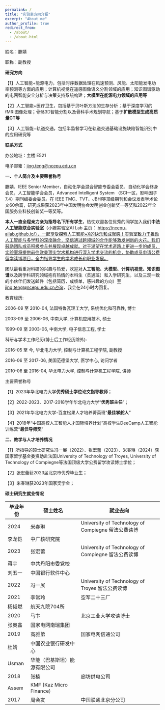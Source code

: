 ```yaml
---
permalink: /
title: "实验室方向介绍"
excerpt: "About me"
author_profile: true
redirect_from: 
  - /about/
  - /about.html
---
```

 姓名：滕婧

职称：副教授

**研究方向**

【1】人工智能+能源电力，包括时序数据处理在风速预测、风能、太阳能发电功率预测等方面的应用；计算机视觉在遥感图像语义分割领域的应用；知识图谱驱动的电网智能安全分析与决策支持系统构建；**大模型在能源电力领域的应用等**

【2】人工智能+医疗卫生，包括基于贝叶斯方法的生存分析；基于深度学习的fMRI图像处理；骨骼3D智能分割以及骨科手术规划导航；基于**扩散模型生成高质量****CT****等**

【3】人工智能+轨道交通，包括半监督学习在轨道交通基础设施缺陷智能识别中的应用研究等

**联系方式**

办公地址：主楼 E521

电子邮箱：jing.teng@ncepu.edu.cn



**一、个人简介及主要荣誉称号**

滕婧，IEEE Senior Member，自动化学会混合智能专委会委员，自动化学会终身会员，人工智能学会会员，Advanced Intelligent System （SCI一区，影响因子7.4）期刊编委会委员。在 IEEE TMC、TVT、JBHI等顶级期刊和会议发表学术论文60余篇，研究成果获2023年中国发明协会发明创业创新奖一等奖和2022年全国服务业科技创新奖一等奖等。

**本人一直全程亲力亲为指导名下所有学生**，热忱欢迎各位优秀的同学加入我们**中法人工智能联合实验室**（小滕实验室AI Lab 主页： https://ncepu-ailab.github.io/），一起享受探索人工智能+X的快乐和成就感！实验室致力于推动人工智能与多学科的深度融合，坚信通过跨领域的合作能够激发创新的火花。我们鼓励团队成员积极参与并展现卓越成就。对于渴望在学术道路上更进一步的成员，实验室将提供前往欧美顶尖学术机构进行深入学术交流的机会，协助成员申请公费留学读博项目，全力指导学生的学术成长和职业发展。

团队最看重对科研的兴趣与热爱，欢迎对**人工智能、大模型、计算机视觉、知识图谱**以及跨学科研究领域抱有热情的本科生（贯通班）和入学研究生，以及三观一致的小伙伴们发送邮件（包括简历，成绩单，感兴趣的方向）至jing.teng@ncepu.edu.cn咨询，我会在24小时内回复。

 

教育经历: 

2006-09 至 2010-04, 法国特鲁瓦理工大学, 系统优化和可靠性, 博士 

2003-09 至 2006-06, 中南大学, 计算机应用技术, 硕士

1999-09 至 2003-06, 中南大学, 电子信息工程, 学士 

科研与学术工作经历(博士后工作经历除外): 

2016-05 至 今, 华北电力大学, 控制与计算机工程学院, 副教授 

2016-06 至 2017-06, 美国范德堡大学, 医学中心, 访问学者

2010-08 至 2016-04, 华北电力大学, 控制与计算机工程学院, 讲师 

主要荣誉称号

【1】2023年华北电力大学**优秀硕士学位论文指导教师**；

【2】2022-2023、2017-2018学年华北电力大学“**优秀班主任**”；

【3】2021年华北电力大学-百度松果人才培养菁英班“**最佳掌舵人**”

【4】2018年“中国高校人工智能人才国际培养计划”高校学生DeeCamp人工智能训练营“**最佳导师奖**” 



**二、教学与人才培养情况**

【1】所指导的硕士研究生冯一展（2022）、张宏蕾（2023）、米春琳（2024）获国家留学基金委资助赴法国University of Technology of Troyes, University of Technology of Compiegne等法国顶级大学公费留学攻读博士学位；

【2】张宏蕾获2023届北京市优秀毕业生；

【3】米春琳获2023年国家奖学金；

**硕士研究生就业情况**

| 毕业年份 | 硕士姓名                     | 就业去向                                           |
| -------- | ---------------------------- | -------------------------------------------------- |
| 2024     | 米春琳                       | University of Technology of Compiegne 留法公费读博 |
| 李龙恺   | 中广核研究院                 |                                                    |
| 2023     | 张宏蕾                       | University of Technology of Compiegne 留法公费读博 |
| 蒋宇     | 中共丹阳市委党校             |                                                    |
| 刘五一   | 中国银行软件中心             |                                                    |
| 2022     | 冯一展                       | University of Technology of Troyes 留法公费读博    |
| 2021     | 李常玲                       | 空军二十三厂                                       |
| 杨韬燃   | 航天九院704所                |                                                    |
| 2020     | 马卞                         | 北京工业大学攻读博士                               |
| 张奥鑫   | 国家电网南瑞集团             |                                                    |
| 2019     | 高雅弟                       | 国家电网信通公司                                   |
| 杜婧     | 中国农业银行研发中心         |                                                    |
| Usman    | 华能（巴基斯坦）能源有限公司 |                                                    |
| 2018     | 张楠                         | 廊坊供电公司                                       |
| Assem    | KMF (Kaz Micro Finance)      |                                                    |
| 2017     | 周会友                       | 中国联通北京分公司                                 |
